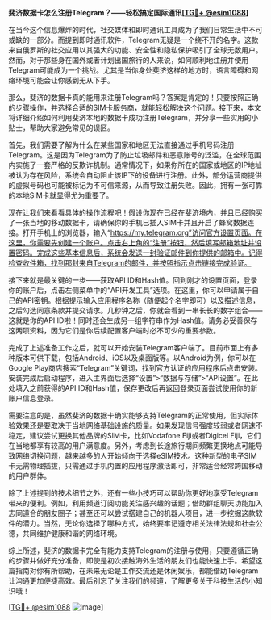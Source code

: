 **斐济数据卡怎么注册Telegram？——轻松搞定国际通讯[[TG💪+ @esim1088](https://t.me/s/esim1088)]**

在当今这个信息爆炸的时代，社交媒体和即时通讯工具成为了我们日常生活中不可或缺的一部分。而提到即时通讯软件，Telegram无疑是一个绕不开的名字。这款来自俄罗斯的社交应用以其强大的功能、安全性和隐私保护吸引了全球无数用户。然而，对于那些身在国外或者计划出国旅行的人来说，如何顺利地注册并使用Telegram可能成为一个挑战。尤其是当你身处斐济这样的地方时，语言障碍和网络环境可能会让你感到无从下手。

那么，斐济的数据卡真的能用来注册Telegram吗？答案是肯定的！只要按照正确的步骤操作，并选择合适的SIM卡服务商，就能轻松解决这个问题。接下来，本文将详细介绍如何利用斐济本地的数据卡成功注册Telegram，并分享一些实用的小贴士，帮助大家避免常见的误区。

首先，我们需要了解为什么在某些国家和地区无法直接通过手机号码注册Telegram。这是因为Telegram为了防止垃圾邮件和恶意账号的泛滥，在全球范围内实施了一套严格的反欺诈机制。通常情况下，如果你所在的国家或地区的IP地址被认为存在风险，系统会自动阻止该IP下的设备进行注册。此外，部分运营商提供的虚拟号码也可能被标记为不可信来源，从而导致注册失败。因此，拥有一张可靠的本地SIM卡就显得尤为重要了。

现在让我们来看看具体的操作流程吧！假设你现在已经在斐济境内，并且已经购买了一张当地的移动数据卡，请确保你的手机已插入SIM卡并且开启了蜂窝数据连接。打开手机上的浏览器，输入“https://my.telegram.org”访问官方设置页面。在这里，你需要先创建一个账户。点击右上角的“注册”按钮，然后填写邮箱地址并设置密码。完成这些基本信息后，系统会发送一封验证邮件到你提供的邮箱中。记得检查收件箱，找到那封来自Telegram的邮件，并按照指示点击链接完成验证。

接下来就是最关键的一步——获取API ID和Hash值。回到刚才的设置页面，登录你的账户后，点击左侧菜单中的“API开发工具”选项。在这里，你可以申请属于自己的API密钥。根据提示输入应用程序名称（随便起个名字即可）以及描述信息，之后勾选同意条款并提交请求。几秒钟之后，你就会看到一串长长的数字组合——这就是你的API ID啦！同时还会生成另一组字符串作为Hash值。请务必妥善保存这两项资料，因为它们是你后续配置客户端时必不可少的重要参数。

完成了上述准备工作之后，就可以开始安装Telegram客户端了。目前市面上有多种版本可供下载，包括Android、iOS以及桌面版等。以Android为例，你可以在Google Play商店搜索“Telegram”关键词，找到官方认证的应用程序后点击安装。安装完成后启动程序，进入主界面后选择“设置”>“数据与存储”>“API设置”。在此处填入之前获得的API ID和Hash值，保存更改后再返回登录页面尝试使用你的新账户信息登录。

需要注意的是，虽然斐济的数据卡确实能够支持Telegram的正常使用，但实际体验效果还是要取决于当地网络基础设施的质量。如果发现信号强度较弱或者网速不稳定，建议尝试更换其他品牌的SIM卡，比如Vodafone Fiji或者Digicel Fiji，它们在当地都享有较高的用户满意度。另外，考虑到长途旅行期间频繁更换地点可能导致网络切换问题，越来越多的人开始倾向于选择eSIM技术。这种新型的电子SIM卡无需物理插拔，只需通过手机内置的应用程序激活即可，非常适合经常跨国移动的用户群体。

除了上述提到的技术细节之外，还有一些小技巧可以帮助你更好地享受Telegram带来的便利。例如，利用频道订阅功能关注感兴趣的话题；借助群组聊天功能加入志同道合的朋友圈子；甚至还可以尝试搭建自己的机器人项目，进一步挖掘这款软件的潜力。当然，无论你选择了哪种方式，始终要牢记遵守相关法律法规和社会公德，共同维护健康和谐的网络环境。

综上所述，斐济的数据卡完全有能力支持Telegram的注册与使用，只要遵循正确的步骤并做好充分准备，即使是初次接触海外生活的朋友们也能快速上手。希望这篇指南对你有所帮助，在未来无论是工作交流还是休闲娱乐，都能借助Telegram让沟通更加便捷高效。最后别忘了关注我们的频道，了解更多关于科技生活的小知识哦！

[[TG💪+ @esim1088](https://t.me/s/esim1088) ![Image](https://i.postimg.cc/4NQfJmqS/Snipaste-2025-05-13-00-14-12.png)]